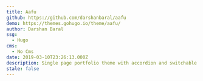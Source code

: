 ```yaml
---
title: Aafu
github: https://github.com/darshanbaral/aafu
demo: https://themes.gohugo.io/theme/aafu/
author: Darshan Baral
ssg:
  - Hugo
cms:
  - No Cms
date: 2019-03-10T23:26:13.000Z
description: Single page portfolio theme with accordion and switchable dark/light theme
stale: false
---
```


